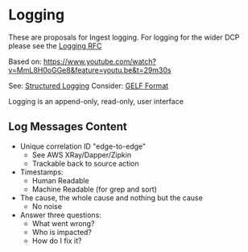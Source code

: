 # Logging
These are proposals for Ingest logging. For logging for the wider DCP please see the [Logging RFC](https://docs.google.com/document/d/15RUEodhwS8wtgkIpoJ_6uI9eCErzAw2YXzY6MwwUcG4/edit#heading=h.idqe72fdu9u0)

Based on:
https://www.youtube.com/watch?v=MmL8H0oGGe8&feature=youtu.be&t=29m30s

See: [Structured Logging](https://www.thoughtworks.com/radar/techniques/structured-logging)
Consider: [GELF Format](http://docs.graylog.org/en/2.2/pages/gelf.html)

Logging is an append-only, read-only, user interface

## Log Messages Content
* Unique correlation ID "edge-to-edge" 
  * See AWS XRay/Dapper/Zipkin
  * Trackable back to source action
* Timestamps:
  * Human Readable
  * Machine Readable (for grep and sort)
* The cause, the whole cause and nothing but the cause
  * No noise
* Answer three questions:
  * What went wrong?
  * Who is impacted?
  * How do I fix it?
